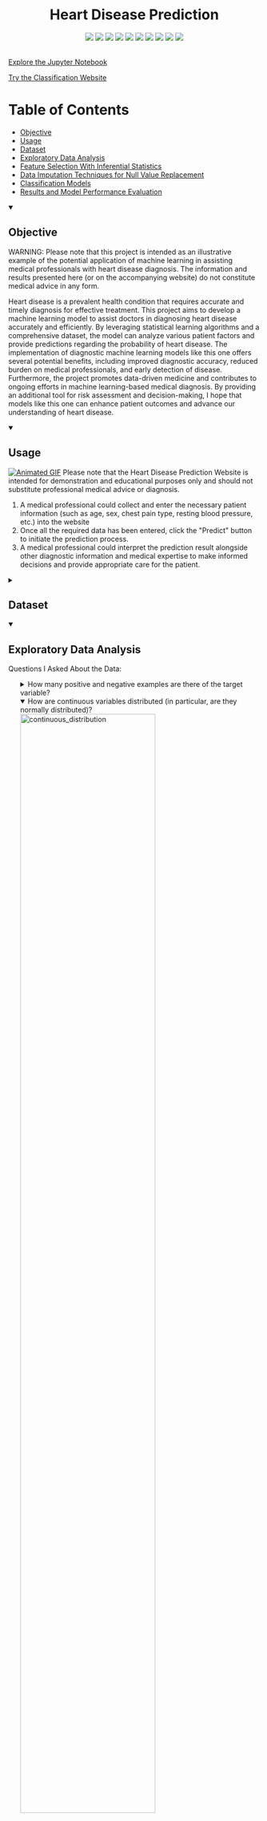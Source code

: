 



<div align="center">
  <h1>Heart Disease Prediction</h1>
</div>


<div align="center">
    <a href="https://www.python.org"><img src="https://img.shields.io/badge/python-3670A0?style=for-the-badge&logo=python&logoColor=ffdd54" /></a>
    <a href="https://numpy.org"><img src="https://img.shields.io/badge/numpy-%23013243.svg?style=for-the-badge&logo=numpy&logoColor=white" /></a>
    <a href="https://pandas.pydata.org"><img src="https://img.shields.io/badge/pandas-%23150458.svg?style=for-the-badge&logo=pandas&logoColor=white" /></a>
    <a href="https://www.scipy.org"><img src="https://img.shields.io/badge/SciPy-%230C55A5.svg?style=for-the-badge&logo=scipy&logoColor=%white" /></a>
    <a href="https://matplotlib.org"><img src="https://img.shields.io/badge/Matplotlib-%23ffffff.svg?style=for-the-badge&logo=Matplotlib&logoColor=black" /></a>
    <a href="https://seaborn.pydata.org"><img src="https://img.shields.io/badge/seaborn-%23565E64.svg?style=for-the-badge&logo=seaborn&logoColor=white" /></a>
    <a href="https://scikit-learn.org"><img src="https://img.shields.io/badge/scikit--learn-%23F7931E.svg?style=for-the-badge&logo=scikit-learn&logoColor=white" /></a>
    <a href="https://www.tensorflow.org"><img src="https://img.shields.io/badge/TensorFlow-%23FF6F00.svg?style=for-the-badge&logo=TensorFlow&logoColor=white" /></a>
    <a href="https://keras.io"><img src="https://img.shields.io/badge/Keras-%23D00000.svg?style=for-the-badge&logo=Keras&logoColor=white" /></a>
    <a href="https://streamlit.io"><img src="https://img.shields.io/badge/Streamlit-%235F4690.svg?style=for-the-badge&logo=streamlit&logoColor=white" /></a>
</div>
<br>

[Explore the Jupyter Notebook](https://github.com/nripstein/Heart-Disease-Prediction/blob/main/heart%20disease%20prediction%20notebook.ipynb)

[Try the Classification Website](https://heart-disease-prediction-ripstein.streamlit.app/)

# Table of Contents
- [Objective](https://github.com/nripstein/Heart-Disease-Prediction/blob/main/README.md#objective)
- [Usage](https://github.com/nripstein/Heart-Disease-Prediction/blob/main/README.md#usage)
- [Dataset](https://github.com/nripstein/Heart-Disease-Prediction/blob/main/README.md#dataset)
- [Exploratory Data Analysis](https://github.com/nripstein/Heart-Disease-Prediction/blob/main/README.md#exploratory-data-analysis)
- [Feature Selection With Inferential Statistics](https://github.com/nripstein/Heart-Disease-Prediction/blob/main/README.md#feature-selection-with-inferential-statistics)
- [Data Imputation Techniques for Null Value Replacement](https://github.com/nripstein/Heart-Disease-Prediction/blob/main/README.md#data-imputation-techniques-for-null-value-replacement)
- [Classification Models](https://github.com/nripstein/Heart-Disease-Prediction/blob/main/README.md#classification-models)
- [Results and Model Performance Evaluation](https://github.com/nripstein/Heart-Disease-Prediction/blob/main/README.md#results-and-model-performance-evaluation)

<details open>
  <summary><H2>Objective</H2></summary>
<p>WARNING: Please note that this project is intended as an illustrative example of the potential application of machine learning in assisting medical professionals with heart disease diagnosis. The information and results presented here (or on the accompanying website) do not constitute medical advice in any form.</p>
	
	
<p>Heart disease is a prevalent health condition that requires accurate and timely diagnosis for effective treatment. This project aims to develop a machine learning model to assist doctors in diagnosing heart disease accurately and efficiently. By leveraging statistical learning algorithms and a comprehensive dataset, the model can analyze various patient factors and provide predictions regarding the probability of heart disease. The implementation of diagnostic machine learning models like this one offers several potential benefits, including improved diagnostic accuracy, reduced burden on medical professionals, and early detection of disease. Furthermore, the project promotes data-driven medicine and contributes to ongoing efforts in machine learning-based medical diagnosis. By providing an additional tool for risk assessment and decision-making, I hope that models like this one can enhance patient outcomes and advance our understanding of heart disease.</p>
</details>


<details open>
  <summary><H2>Usage</H2></summary>
	<a href="https://nripstein-heart-disease-pre-heart-disease-prediction-app-wsdsib.streamlit.app/"><img src="https://github.com/nripstein/Heart-Disease-Prediction/assets/98430636/45d41781-87cc-454d-bdab-2ddb09c539a1" alt="Animated GIF"></a>
Please note that the Heart Disease Prediction Website is intended for demonstration and educational purposes only and should not substitute professional medical advice or diagnosis.
	<ol>
	<li>A medical professional could collect and enter the necessary patient information (such as age, sex, chest pain type, resting blood pressure, etc.) into the website</li>
	<li>Once all the required data has been entered, click the "Predict" button to initiate the prediction process.</li>
	<li>A medical professional could interpret the prediction result alongside other diagnostic information and medical expertise to make informed decisions and provide appropriate care for the patient.</li>
		
</ol>
</details>


<details>
  <summary><H2>Dataset</H2></summary>

[Link to dataset](https://www.kaggle.com/datasets/fedesoriano/heart-failure-prediction)

**Attribute Information**
1.  Age: age of the patient [years]
2.  Sex: sex of the patient [M: Male, F: Female]
3.  ChestPainType: chest pain type [TA: Typical Angina, ATA: Atypical Angina, NAP: Non-Anginal Pain, ASY: Asymptomatic]
4.  RestingBP: resting blood pressure [mm Hg]
5.  Cholesterol: serum cholesterol [mm/dl]
6.  FastingBS: fasting blood sugar [1: if FastingBS > 120 mg/dl, 0: otherwise]
7.  RestingECG: resting electrocardiogram results [Normal: Normal, ST: having ST-T wave abnormality (T wave inversions and/or ST elevation or depression of > 0.05 mV), LVH: showing probable or definite left ventricular hypertrophy by Estes' criteria]
8.  MaxHR: maximum heart rate achieved [Numeric value between 60 and 202]
9.  ExerciseAngina: exercise-induced angina [Y: Yes, N: No]
10.  Oldpeak: oldpeak = ST [Numeric value measured in depression]
11.  ST_Slope: the slope of the peak exercise ST segment [Up: upsloping, Flat: flat, Down: downsloping]
12.  HeartDisease: output class [1: heart disease, 0: Normal]

**Source**

This dataset was created by combining different datasets already available independently but not combined before. In this dataset, 5 heart datasets are combined over 11 common features which makes it the largest heart disease dataset available so far for research purposes. The five datasets used for its curation are:

-   Cleveland: 303 observations
-   Hungarian: 294 observations
-   Switzerland: 123 observations
-   Long Beach VA: 200 observations
-   Stalog (Heart) Data Set: 270 observations

Total: 1190 observations  
Duplicated: 272 observations

`Final dataset: 918 observations`

Creators:
1.  Hungarian Institute of Cardiology. Budapest: Andras Janosi, M.D.
2.  University Hospital, Zurich, Switzerland: William Steinbrunn, M.D.
3.  University Hospital, Basel, Switzerland: Matthias Pfisterer, M.D.
4.  V.A. Medical Center, Long Beach and Cleveland Clinic Foundation: Robert Detrano, M.D., Ph.D.

Donor to UC Irvine Machine Learning Repository:  
David W. Aha (aha '@' ics.uci.edu) (714) 856-8779

The datasets from the above sources were combined into the dataset I used by Kaggle user fedesoriano.

Data source Citation:
  
fedesoriano. (September 2021). Heart Failure Prediction Dataset. Retrieved [May 22, 2023] from [https://www.kaggle.com/fedesoriano/heart-failure-prediction](https://www.kaggle.com/fedesoriano/heart-failure-prediction).
</details>


<details open>
    <summary><h2>Exploratory Data Analysis</h2></summary>
    <p>Questions I Asked About the Data:</p>
    <ol>
        <details>
            <summary>How many positive and negative examples are there of the target variable?</summary>
	     <img src="https://github.com/nripstein/Heart-Disease-Prediction/assets/98430636/697609a2-8ef0-4ea5-bf7a-a263102b9ed8" alt="target_freq" width="75%">
	     <p>The dataset is close to balanced, so there is no need to impliment techniques to improve classifaction of infrequent categories like Synthetic Minority Over-sampling.</p>
        </details>
        <details open>
            <summary>How are continuous variables distributed (in particular, are they normally distributed)?</summary>
	    <img src=https://github.com/nripstein/Heart-Disease-Prediction/assets/98430636/62b9a4ff-74a2-4a57-84e1-92a1a767425b" alt="continuous_distribution" width="75%">
	    <img src="https://github.com/nripstein/Heart-Disease-Prediction/assets/98430636/745cbb3c-0248-4b97-baee-aa6b309bee99" alt="qq_plots" width="75%">
	      
<p><strong>Key Takeaways:</strong></p>  <ol>  <li>Upon visually examining the distribution of age, resting blood pressure, and maximum heart rate, they appeared to resemble a normal distribution. However, the application of Q-Q plots indicated deviations from Gaussian distribution. Consequently, I conducted Shapiro-Wilk tests on each of these variables, which confirmed their non-normal distribution.</li>  <li>Notably, a considerable number of cholesterol values were assigned as 0 to represent null values.</li>  </ol>  <p><strong>Leveraging These Insights:</strong></p>  <ol>  <li>To address the departure from normality, I opted to employ the <code>StandardScaler()</code> function from the sklearn library. This transformation aimed to bring the data points closer to a normal distribution.</li>  <li>Initially, when constructing the baseline models, I retained the original cholesterol data without any modifications. However, to overcome the limitation imposed by the null cholesterol values, I employed a series of techniques which aim to replace the null values with numbers from which models can generate meaningful predictions.</li>  </ol>
        </details>
        <details open>
            <summary>How do continuous variables change in conjunction with the target variable?</summary>
            <img src="https://github.com/nripstein/Heart-Disease-Prediction/assets/98430636/eaf1a71b-2a5c-4345-824f-c433a36cadad" alt="continuous_target" width="75%">
	    <p>A visual inspection indicates that age, maximum heart rate and oldpeak are most different in Heart Disease positive vs negative.  <a href="https://github.com/nripstein/Heart-Disease-Prediction/#anova">This was later statistically confirmed with an ANOVA</a></p>
        </details>
        <details>
            <summary>How many examples are there of each categorical variable?</summary>
	    <img src="https://github.com/nripstein/Heart-Disease-Prediction/assets/98430636/7e0ee7a7-1514-476c-983d-14ca90e77e42" alt="continuous_target" width="75%">
            
        </details>
        <details>
            <summary>How does each categorical variable change in conjunction with the target variable?</summary>
            <br>
            <img src="https://github.com/nripstein/Heart-Disease-Prediction/assets/98430636/d7aa282c-d841-4b64-806d-fb54b388b21f" alt="categorical_target" width="75%">
	    
        </details>
    </ol>
</details>

<details open>
    <summary><h2>Feature Selection With Inferential Statistics</h2></summary>
	<p>I used inferential statistics to determine the importance of the dataset's features.  If I found that a feature has no significant impact on the target variable, then it would be helpful to try models which discard that variable.  Removing an insignificant vairbale would reduce noise in the data, ideally lowering model overfitting and improving classification accuracy. For continuous features, I conducted an ANOVA, and for categorical features, I used a Chi-Squared Test.</p>
	
<H3>ANOVA</H3>
Analysis of Variance (ANOVA) is a method from inferential statistics that aims to determine if there is a statistically significant difference between the means of two (or more) groups.  This makes it a strong candidate for determining importance of continuous features in predicting a categorical output.  I used a One-Way ANOVA to test the importance of each continuous feature by checking  whether presence of heart disease had a statistically significant effect on the feature's mean.  
<H4>ANOVA Results</H4>
I found that there was a statistically significant difference (p<0.05) for each continuous feature.  This led me to decide to keep all continuous features as part of my classification models.
<br>

<img src="https://github.com/nripstein/Heart-Disease-Prediction/assets/98430636/b1fe7f56-d9b8-4149-a72a-3bf6f0b3bfda" alt="ANOVA_results" width="50%">
																	

   <h3>Chi-Squared Test</h3>
    
The Chi-Squared test is a statistical hypothesis test that is used to determine whether there is a significant association between two categorical variables. It compares the observed frequencies in each category of a contingency table with the frequencies that would be expected if the variables were independent. In the context of feature selection for my machine learning models, I used the Chi-Squared test  to identify the categorical features that are most significantly associated with the target variable.

   <H4>Chi-Squared Test Results</H4>
Like the continuous features, I found a statistically significant difference in heart disease (p<0.05) according to each categorical feature.  This led me to decide to keep all categorical features as part of my classification models.   
<img src="https://github.com/nripstein/Heart-Disease-Prediction/assets/98430636/e82a5f1a-96b3-4f26-80d5-fe57dad0d480" alt="chi_sq_results" width="50%">
</details>
																		      
<details open>
    <summary><h2>Data Imputation Techniques for Null Value Replacement</h2></summary>
    	<p>As I discovered during Exploratory Data Analysis, the dataset has 172 samples with null values for Cholesterol (which were initially set to 0). I explored various data imputation techniques in an attempt to extract meaningful training data from such samples.</p>
	<p>Initially, simple imputation strategies were deployed, namely: mean, median, and mode imputation. A noteworthy improvement in model performance was observed compared to models trained on the original dataset where null values were replaced by a default value of zero. Among these initial imputation techniques, mean imputation was found to deliver the best results for most machine learning models.</p>
	<p>Building upon these initial findings, I applied a sophisticated imputation method: applying regression analysis to estimate the missing values. The regression techniques applied included Linear Regression, Ridge Regression, Lasso Regression, Random Forest Regression, Support Vector Regression, and Regression using Deep Learning. Each of these regression-based imputation techniques displayed a similar level of performance in terms of RMSE and MAE.</p>
	<p>The performance of the regression models was found to be not as satisfactory as initially hypothesized, often falling short of the results obtained with mean imputation.  Despite this, it was observed that for Random Forest Classifiaction models, the regression-based methods exhibited strong results in terms of precision and specificity metrics. Particularly, Linear Regression and Ridge Regression-based imputation strategies performed well in these areas.</p>
</details>


<details open>
    <summary><h2>Classification Models</h2></summary>
    <p>A key component of this project involved the implementation and performance evaluation of a variety of classification models. The chosen models were tested on the datasets prepared as described in the "Data Imputation Techniques for Null Value Replacement" section. All the datasets utilized in this phase had continuous features standardized and normalized to ensure a uniform scale and improved model performance. </p>
    <ol>
        <li>Logistic Regression</li>
        <li>Random Forest Classifier</li>
        <li>Support Vector Machine Classifier</li>
        <li>Gaussian Naive Bayes Classifier</li>
        <li>Bernoulli Naive Bayes Classifier</li>
        <li>XGBoost Classifier</li>
        <li>Neural Network (of various architectures)</li>
    </ol>
    <p>For the neural network models, an expansive exploration of hyperparameter variations was conducted using cross-validation. These architectures ranged from those with a single hidden layer to those with three hidden layers, with the number of neurons per layer varying from 32 to 128.</p>
    <p>Each of these models was trained on 80% of the data, and tested on 20%.  Accuracy, Precision, Recall, F1-Score and Specificity metrics were tracked.</p>
</details>


<details open>
  <summary><H2>Results and Model Performance Evaluation</H2></summary>
  <p>A thorough analysis of over 80 models was conducted in this project, with the evaluation criteria based on several metrics including accuracy, precision, recall (sensitivity), F1-score, and specificity. Out of all the models evaluated, two demonstrated superior performance in their respective contexts.</p>
  <ol>
  <li><b>Deep Learning Model:</b></li>
  <p>The top performing model by <b>Accuracy, Recall, </b>and<b> F1-Score</b> was a deep learning model trained on data where missing cholesterol values were imputed using the mean of the available values.  Performance metrics can be found in the below figures and in Tables 1 and 2.  To accompany the single-number metrics, PDFs were also constructed to quantify the uncertainty in this model's sensitivity/recall and specificity.  I wrote a comprehensive report detailing the generation of Sensitivity and Specificity PDFs and Credible Intervals which can be found in the repository, <a href="https://github.com/nripstein/Heart-Disease-Prediction/blob/main/Bayesian%20Approach%20to%20Assessing%20Uncertainty%20in%20Sensitivity%20and%20Specificity%20Metrics.pdf">or by clicking this link</a></p>
      <p align="center">
        <img src="https://github.com/nripstein/Heart-Disease-Prediction/assets/98430636/801074f9-c7d8-4b4a-ab8e-ac19945553f1" alt="Deep Learning Classifier Confusion Matrix" width="65%">
        <img src="https://github.com/nripstein/Heart-Disease-Prediction/assets/98430636/ff2014c7-9a2f-40be-a294-4183c662abbf" alt="Deep Learning Classifier Sensitivity and Specificity PDFs" width="65%">
      </p>


<p align="center">  <table>  <caption>Table 1: Deep Learning Model Performance</caption> <thead> <tr> <th>Accuracy</th> <th>Precision</th> <th>Recall</th> <th>F1-Score</th> <th>Specificity</th> </tr> </thead> <tbody> <tr> <td>91.30%</td> <td>91.96%</td> <td>93.64%</td> <td>92.79%</td> <td>87.84%</td> </tr> </tbody> </table> </p> 
  <table>
    <caption>Table 2: Deep Learning Model Sensitivity and Specificity CI</caption>
    <thead>
      <tr>
        <th></th>
        <th><strong>95% CI Minimum</strong></th>
        <th><strong>95% CI Maximum</strong></th>
      </tr>
    </thead>
    <tbody>
      <tr>
        <td><strong>Sensitivity/Recall</strong></td>
        <td>88.5%</td>
        <td>96.5%</td>
      </tr>
      <tr>
        <td><strong>Specificity</strong></td>
        <td>80.5%</td>
        <td>93.5%</td>
      </tr>
    </tbody>
  </table>
</p>
		 <li> <b>Random Forest Classifier:</b></li>
<p>The top performing model by <b>Precision</b> and <b>Specificity</b> was a Random Forest Classifier trained on data with missing cholesterol values imputed using Ridge Regression. Performance metrics can be found in the below figures and in Tables 2 and 3.</p>
		 
<p align="center">
        <img src="https://github.com/nripstein/Heart-Disease-Prediction/assets/98430636/17778c8c-7dd9-4997-8276-f03f90d2a3a1" alt="Random Forest Classifier Confusion Matrix" width="65%">
        <img src="https://github.com/nripstein/Heart-Disease-Prediction/assets/98430636/9fd600b4-2ee4-4bf0-8d95-9906ab359b85" alt="Random Forest Classifier Sensitivity and Specificity PDFs" width="65%">
      </p>


<p align="center">  <table>  <caption>Table 3: Random Forest Classifier Performance</caption> <thead> <tr> <th>Accuracy</th> <th>Precision</th> <th>Recall</th> <th>F1-Score</th> <th>Specificity</th> </tr> </thead> <tbody> <tr> <td>89.67%</td> <td>94.34%</td> <td>88.50%</td> <td>91.32%</td> <td>91.55%</td> </tr> </tbody> </table> 
  <table>
    <caption>Table 4: Random Forest Classifier Sensitivity and Specificity CI</caption>
    <thead>
      <tr>
        <th></th>
        <th><strong>95% CI Minimum</strong></th>
        <th><strong>95% CI Maximum</strong></th>
      </tr>
    </thead>
    <tbody>
      <tr>
        <td><strong>Sensitivity/Recall</strong></td>
        <td>82.5%</td>
        <td>92.5%</td>
      </tr>
      <tr>
        <td><strong>Specificity</strong></td>
        <td>84.5%</td>
        <td>96.5%</td>
      </tr>
    </tbody>
  </table>
</p>
<p align="center">


</li>
  </ol>

</details>
